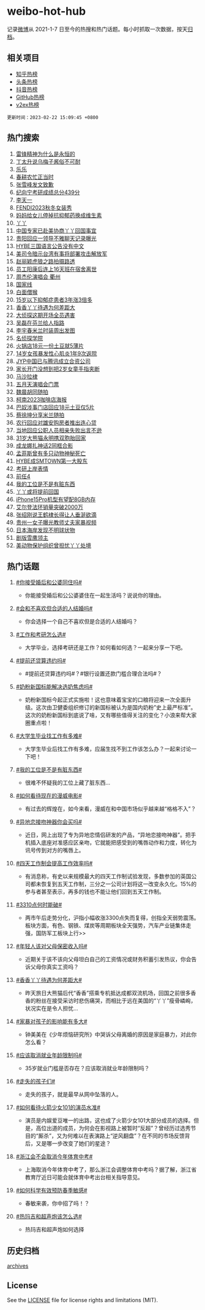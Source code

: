 # weibo-hot-hub

记录[微博](https://www.weibo.com)从 2021-1-7 日至今的热搜和热门话题。每小时抓取一次数据，按天[归档](archives)。

## 相关项目

- [知乎热榜](https://github.com/lonnyzhang423/zhihu-hot-hub)
- [头条热榜](https://github.com/lonnyzhang423/toutiao-hot-hub)
- [抖音热榜](https://github.com/lonnyzhang423/douyin-hot-hub)
- [GitHub热榜](https://github.com/lonnyzhang423/github-hot-hub)
- [v2ex热榜](https://github.com/lonnyzhang423/v2ex-hot-hub)


`更新时间：2023-02-22 15:09:45 +0800`

## 热门搜索

1. [雷锋精神为什么是永恒的](https://m.weibo.cn/search?containerid=100103type%3D1%26t%3D10%26q%3D%23%E9%9B%B7%E9%94%8B%E7%B2%BE%E7%A5%9E%E4%B8%BA%E4%BB%80%E4%B9%88%E6%98%AF%E6%B0%B8%E6%81%92%E7%9A%84%23&stream_entry_id=51&isnewpage=1&extparam=seat%3D1%26stream_entry_id%3D51%26c_type%3D51%26cate%3D10103%26pos%3D0%26filter_type%3Drealtimehot%26dgr%3D0%26display_time%3D1677049783%26pre_seqid%3D1677048720187018900117&luicode=10000011&lfid=106003type%253D25%2526t%253D3%2526disable_hot%253D1%2526filter_type%253Drealtimehot)
1. [丁太升说乌梅子酱俗不可耐](https://m.weibo.cn/search?containerid=100103type%3D1%26t%3D10%26q%3D%23%E4%B8%81%E5%A4%AA%E5%8D%87%E8%AF%B4%E4%B9%8C%E6%A2%85%E5%AD%90%E9%85%B1%E4%BF%97%E4%B8%8D%E5%8F%AF%E8%80%90%23&stream_entry_id=31&isnewpage=1&extparam=seat%3D1%26c_type%3D31%26band_rank%3D1%26filter_type%3Drealtimehot%26cate%3D5001%26q%3D%2523%25E4%25B8%2581%25E5%25A4%25AA%25E5%258D%2587%25E8%25AF%25B4%25E4%25B9%258C%25E6%25A2%2585%25E5%25AD%2590%25E9%2585%25B1%25E4%25BF%2597%25E4%25B8%258D%25E5%258F%25AF%25E8%2580%2590%2523%26dgr%3D0%26stream_entry_id%3D31%26realpos%3D1%26pos%3D0%26lcate%3D5001%26flag%3D2%26display_time%3D1677049783%26pre_seqid%3D1677048720187018900117&luicode=10000011&lfid=106003type%253D25%2526t%253D3%2526disable_hot%253D1%2526filter_type%253Drealtimehot)
1. [乐乐](https://m.weibo.cn/search?containerid=100103type%3D1%26t%3D10%26q%3D%23%E4%B9%90%E4%B9%90%23&stream_entry_id=31&isnewpage=1&extparam=seat%3D1%26c_type%3D31%26band_rank%3D2%26filter_type%3Drealtimehot%26cate%3D5001%26q%3D%2523%25E4%25B9%2590%25E4%25B9%2590%2523%26dgr%3D0%26stream_entry_id%3D31%26realpos%3D2%26pos%3D1%26lcate%3D5001%26flag%3D16%26display_time%3D1677049783%26pre_seqid%3D1677048720187018900117&luicode=10000011&lfid=106003type%253D25%2526t%253D3%2526disable_hot%253D1%2526filter_type%253Drealtimehot)
1. [春耕农忙正当时](https://m.weibo.cn/search?containerid=100103type%3D1%26t%3D10%26q%3D%23%E6%98%A5%E8%80%95%E5%86%9C%E5%BF%99%E6%AD%A3%E5%BD%93%E6%97%B6%23&stream_entry_id=31&isnewpage=1&extparam=seat%3D1%26c_type%3D31%26band_rank%3D3%26filter_type%3Drealtimehot%26cate%3D5001%26q%3D%2523%25E6%2598%25A5%25E8%2580%2595%25E5%2586%259C%25E5%25BF%2599%25E6%25AD%25A3%25E5%25BD%2593%25E6%2597%25B6%2523%26dgr%3D0%26stream_entry_id%3D31%26realpos%3D3%26pos%3D2%26lcate%3D5001%26flag%3D0%26display_time%3D1677049783%26pre_seqid%3D1677048720187018900117&luicode=10000011&lfid=106003type%253D25%2526t%253D3%2526disable_hot%253D1%2526filter_type%253Drealtimehot)
1. [张雪峰发文致歉](https://m.weibo.cn/search?containerid=100103type%3D1%26t%3D10%26q%3D%23%E5%BC%A0%E9%9B%AA%E5%B3%B0%E5%8F%91%E6%96%87%E8%87%B4%E6%AD%89%23&stream_entry_id=31&isnewpage=1&extparam=seat%3D1%26c_type%3D31%26band_rank%3D4%26filter_type%3Drealtimehot%26cate%3D5001%26q%3D%2523%25E5%25BC%25A0%25E9%259B%25AA%25E5%25B3%25B0%25E5%258F%2591%25E6%2596%2587%25E8%2587%25B4%25E6%25AD%2589%2523%26dgr%3D0%26stream_entry_id%3D31%26realpos%3D4%26pos%3D3%26lcate%3D5001%26flag%3D2%26display_time%3D1677049783%26pre_seqid%3D1677048720187018900117&luicode=10000011&lfid=106003type%253D25%2526t%253D3%2526disable_hot%253D1%2526filter_type%253Drealtimehot)
1. [纪向宁考研成绩总分439分](https://m.weibo.cn/search?containerid=100103type%3D1%26t%3D10%26q%3D%23%E7%BA%AA%E5%90%91%E5%AE%81%E8%80%83%E7%A0%94%E6%88%90%E7%BB%A9%E6%80%BB%E5%88%86439%E5%88%86%23&stream_entry_id=31&isnewpage=1&extparam=seat%3D1%26c_type%3D31%26band_rank%3D5%26filter_type%3Drealtimehot%26cate%3D5001%26q%3D%2523%25E7%25BA%25AA%25E5%2590%2591%25E5%25AE%2581%25E8%2580%2583%25E7%25A0%2594%25E6%2588%2590%25E7%25BB%25A9%25E6%2580%25BB%25E5%2588%2586439%25E5%2588%2586%2523%26dgr%3D0%26stream_entry_id%3D31%26realpos%3D5%26pos%3D4%26lcate%3D5001%26flag%3D0%26display_time%3D1677049783%26pre_seqid%3D1677048720187018900117&luicode=10000011&lfid=106003type%253D25%2526t%253D3%2526disable_hot%253D1%2526filter_type%253Drealtimehot)
1. [李天一](https://m.weibo.cn/search?containerid=100103type%3D1%26t%3D10%26q%3D%E6%9D%8E%E5%A4%A9%E4%B8%80&stream_entry_id=31&isnewpage=1&extparam=seat%3D1%26c_type%3D31%26band_rank%3D6%26filter_type%3Drealtimehot%26cate%3D5001%26q%3D%25E6%259D%258E%25E5%25A4%25A9%25E4%25B8%2580%26dgr%3D0%26stream_entry_id%3D31%26realpos%3D6%26pos%3D5%26lcate%3D5001%26flag%3D1%26display_time%3D1677049783%26pre_seqid%3D1677048720187018900117&luicode=10000011&lfid=106003type%253D25%2526t%253D3%2526disable_hot%253D1%2526filter_type%253Drealtimehot)
1. [FENDI2023秋冬女装秀](https://m.weibo.cn/search?containerid=100103type%3D1%26t%3D10%26q%3D%23FENDI2023%E7%A7%8B%E5%86%AC%E5%A5%B3%E8%A3%85%E7%A7%80%23&stream_entry_id=31&isnewpage=1&extparam=seat%3D1%26c_type%3D31%26band_rank%3D7%26filter_type%3Drealtimehot%26cate%3D5001%26adid%3D180600%26q%3D%2523FENDI2023%25E7%25A7%258B%25E5%2586%25AC%25E5%25A5%25B3%25E8%25A3%2585%25E7%25A7%2580%2523%26dgr%3D0%26stream_entry_id%3D31%26topic_ad%3D1%26pos%3D6%26lcate%3D5001%26display_time%3D1677049783%26pre_seqid%3D1677048720187018900117&luicode=10000011&lfid=106003type%253D25%2526t%253D3%2526disable_hot%253D1%2526filter_type%253Drealtimehot)
1. [妈妈给女儿停掉抗抑郁药换成维生素](https://m.weibo.cn/search?containerid=100103type%3D1%26t%3D10%26q%3D%23%E5%A6%88%E5%A6%88%E7%BB%99%E5%A5%B3%E5%84%BF%E5%81%9C%E6%8E%89%E6%8A%97%E6%8A%91%E9%83%81%E8%8D%AF%E6%8D%A2%E6%88%90%E7%BB%B4%E7%94%9F%E7%B4%A0%23&stream_entry_id=31&isnewpage=1&extparam=seat%3D1%26c_type%3D31%26band_rank%3D7%26filter_type%3Drealtimehot%26cate%3D5001%26q%3D%2523%25E5%25A6%2588%25E5%25A6%2588%25E7%25BB%2599%25E5%25A5%25B3%25E5%2584%25BF%25E5%2581%259C%25E6%258E%2589%25E6%258A%2597%25E6%258A%2591%25E9%2583%2581%25E8%258D%25AF%25E6%258D%25A2%25E6%2588%2590%25E7%25BB%25B4%25E7%2594%259F%25E7%25B4%25A0%2523%26dgr%3D0%26stream_entry_id%3D31%26realpos%3D7%26pos%3D7%26lcate%3D5001%26flag%3D2%26display_time%3D1677049783%26pre_seqid%3D1677048720187018900117&luicode=10000011&lfid=106003type%253D25%2526t%253D3%2526disable_hot%253D1%2526filter_type%253Drealtimehot)
1. [丫丫](https://m.weibo.cn/search?containerid=100103type%3D1%26t%3D10%26q%3D%E4%B8%AB%E4%B8%AB&stream_entry_id=31&isnewpage=1&extparam=seat%3D1%26c_type%3D31%26band_rank%3D8%26filter_type%3Drealtimehot%26cate%3D5001%26q%3D%25E4%25B8%25AB%25E4%25B8%25AB%26dgr%3D0%26stream_entry_id%3D31%26realpos%3D8%26pos%3D8%26lcate%3D5001%26flag%3D16%26display_time%3D1677049783%26pre_seqid%3D1677048720187018900117&luicode=10000011&lfid=106003type%253D25%2526t%253D3%2526disable_hot%253D1%2526filter_type%253Drealtimehot)
1. [中国专家已赴美协商丫丫回国事宜](https://m.weibo.cn/search?containerid=100103type%3D1%26t%3D10%26q%3D%23%E4%B8%AD%E5%9B%BD%E4%B8%93%E5%AE%B6%E5%B7%B2%E8%B5%B4%E7%BE%8E%E5%8D%8F%E5%95%86%E4%B8%AB%E4%B8%AB%E5%9B%9E%E5%9B%BD%E4%BA%8B%E5%AE%9C%23&stream_entry_id=31&isnewpage=1&extparam=seat%3D1%26c_type%3D31%26band_rank%3D9%26filter_type%3Drealtimehot%26cate%3D5001%26q%3D%2523%25E4%25B8%25AD%25E5%259B%25BD%25E4%25B8%2593%25E5%25AE%25B6%25E5%25B7%25B2%25E8%25B5%25B4%25E7%25BE%258E%25E5%258D%258F%25E5%2595%2586%25E4%25B8%25AB%25E4%25B8%25AB%25E5%259B%259E%25E5%259B%25BD%25E4%25BA%258B%25E5%25AE%259C%2523%26dgr%3D0%26stream_entry_id%3D31%26realpos%3D9%26pos%3D9%26lcate%3D5001%26flag%3D1%26display_time%3D1677049783%26pre_seqid%3D1677048720187018900117&luicode=10000011&lfid=106003type%253D25%2526t%253D3%2526disable_hot%253D1%2526filter_type%253Drealtimehot)
1. [贵阳回应一领导不雅聊天记录曝光](https://m.weibo.cn/search?containerid=100103type%3D1%26t%3D10%26q%3D%23%E8%B4%B5%E9%98%B3%E5%9B%9E%E5%BA%94%E4%B8%80%E9%A2%86%E5%AF%BC%E4%B8%8D%E9%9B%85%E8%81%8A%E5%A4%A9%E8%AE%B0%E5%BD%95%E6%9B%9D%E5%85%89%23&stream_entry_id=31&isnewpage=1&extparam=seat%3D1%26c_type%3D31%26band_rank%3D10%26filter_type%3Drealtimehot%26cate%3D5001%26q%3D%2523%25E8%25B4%25B5%25E9%2598%25B3%25E5%259B%259E%25E5%25BA%2594%25E4%25B8%2580%25E9%25A2%2586%25E5%25AF%25BC%25E4%25B8%258D%25E9%259B%2585%25E8%2581%258A%25E5%25A4%25A9%25E8%25AE%25B0%25E5%25BD%2595%25E6%259B%259D%25E5%2585%2589%2523%26dgr%3D0%26stream_entry_id%3D31%26realpos%3D10%26pos%3D10%26lcate%3D5001%26flag%3D0%26display_time%3D1677049783%26pre_seqid%3D1677048720187018900117&luicode=10000011&lfid=106003type%253D25%2526t%253D3%2526disable_hot%253D1%2526filter_type%253Drealtimehot)
1. [HYBE三国语言公告没有中文](https://m.weibo.cn/search?containerid=100103type%3D1%26t%3D10%26q%3D%23HYBE%E4%B8%89%E5%9B%BD%E8%AF%AD%E8%A8%80%E5%85%AC%E5%91%8A%E6%B2%A1%E6%9C%89%E4%B8%AD%E6%96%87%23&stream_entry_id=31&isnewpage=1&extparam=seat%3D1%26c_type%3D31%26band_rank%3D11%26filter_type%3Drealtimehot%26cate%3D5001%26q%3D%2523HYBE%25E4%25B8%2589%25E5%259B%25BD%25E8%25AF%25AD%25E8%25A8%2580%25E5%2585%25AC%25E5%2591%258A%25E6%25B2%25A1%25E6%259C%2589%25E4%25B8%25AD%25E6%2596%2587%2523%26dgr%3D0%26stream_entry_id%3D31%26realpos%3D11%26pos%3D11%26lcate%3D5001%26flag%3D0%26display_time%3D1677049783%26pre_seqid%3D1677048720187018900117&luicode=10000011&lfid=106003type%253D25%2526t%253D3%2526disable_hot%253D1%2526filter_type%253Drealtimehot)
1. [美司令暗示台湾有事将部署攻击解放军](https://m.weibo.cn/search?containerid=100103type%3D1%26t%3D10%26q%3D%23%E7%BE%8E%E5%8F%B8%E4%BB%A4%E6%9A%97%E7%A4%BA%E5%8F%B0%E6%B9%BE%E6%9C%89%E4%BA%8B%E5%B0%86%E9%83%A8%E7%BD%B2%E6%94%BB%E5%87%BB%E8%A7%A3%E6%94%BE%E5%86%9B%23&stream_entry_id=31&isnewpage=1&extparam=seat%3D1%26c_type%3D31%26band_rank%3D12%26filter_type%3Drealtimehot%26cate%3D5001%26q%3D%2523%25E7%25BE%258E%25E5%258F%25B8%25E4%25BB%25A4%25E6%259A%2597%25E7%25A4%25BA%25E5%258F%25B0%25E6%25B9%25BE%25E6%259C%2589%25E4%25BA%258B%25E5%25B0%2586%25E9%2583%25A8%25E7%25BD%25B2%25E6%2594%25BB%25E5%2587%25BB%25E8%25A7%25A3%25E6%2594%25BE%25E5%2586%259B%2523%26dgr%3D0%26stream_entry_id%3D31%26realpos%3D12%26pos%3D12%26lcate%3D5001%26flag%3D0%26display_time%3D1677049783%26pre_seqid%3D1677048720187018900117&luicode=10000011&lfid=106003type%253D25%2526t%253D3%2526disable_hot%253D1%2526filter_type%253Drealtimehot)
1. [赵丽颖虎狼之路拍摄路透](https://m.weibo.cn/search?containerid=100103type%3D1%26t%3D10%26q%3D%23%E8%B5%B5%E4%B8%BD%E9%A2%96%E8%99%8E%E7%8B%BC%E4%B9%8B%E8%B7%AF%E6%8B%8D%E6%91%84%E8%B7%AF%E9%80%8F%23&stream_entry_id=31&isnewpage=1&extparam=seat%3D1%26c_type%3D31%26band_rank%3D13%26filter_type%3Drealtimehot%26cate%3D5001%26q%3D%2523%25E8%25B5%25B5%25E4%25B8%25BD%25E9%25A2%2596%25E8%2599%258E%25E7%258B%25BC%25E4%25B9%258B%25E8%25B7%25AF%25E6%258B%258D%25E6%2591%2584%25E8%25B7%25AF%25E9%2580%258F%2523%26dgr%3D0%26stream_entry_id%3D31%26realpos%3D13%26pos%3D13%26lcate%3D5001%26flag%3D1%26display_time%3D1677049783%26pre_seqid%3D1677048720187018900117&luicode=10000011&lfid=106003type%253D25%2526t%253D3%2526disable_hot%253D1%2526filter_type%253Drealtimehot)
1. [员工阳康后连上16天班在宿舍离世](https://m.weibo.cn/search?containerid=100103type%3D1%26t%3D10%26q%3D%23%E5%91%98%E5%B7%A5%E9%98%B3%E5%BA%B7%E5%90%8E%E8%BF%9E%E4%B8%8A16%E5%A4%A9%E7%8F%AD%E5%9C%A8%E5%AE%BF%E8%88%8D%E7%A6%BB%E4%B8%96%23&stream_entry_id=31&isnewpage=1&extparam=seat%3D1%26c_type%3D31%26band_rank%3D14%26filter_type%3Drealtimehot%26cate%3D5001%26q%3D%2523%25E5%2591%2598%25E5%25B7%25A5%25E9%2598%25B3%25E5%25BA%25B7%25E5%2590%258E%25E8%25BF%259E%25E4%25B8%258A16%25E5%25A4%25A9%25E7%258F%25AD%25E5%259C%25A8%25E5%25AE%25BF%25E8%2588%258D%25E7%25A6%25BB%25E4%25B8%2596%2523%26dgr%3D0%26stream_entry_id%3D31%26realpos%3D14%26pos%3D14%26lcate%3D5001%26flag%3D1%26display_time%3D1677049783%26pre_seqid%3D1677048720187018900117&luicode=10000011&lfid=106003type%253D25%2526t%253D3%2526disable_hot%253D1%2526filter_type%253Drealtimehot)
1. [周杰伦演唱会 衢州](https://m.weibo.cn/search?containerid=100103type%3D1%26t%3D10%26q%3D%E5%91%A8%E6%9D%B0%E4%BC%A6%E6%BC%94%E5%94%B1%E4%BC%9A+%E8%A1%A2%E5%B7%9E&stream_entry_id=31&isnewpage=1&extparam=seat%3D1%26c_type%3D31%26band_rank%3D15%26filter_type%3Drealtimehot%26cate%3D5001%26q%3D%25E5%2591%25A8%25E6%259D%25B0%25E4%25BC%25A6%25E6%25BC%2594%25E5%2594%25B1%25E4%25BC%259A%2520%25E8%25A1%25A2%25E5%25B7%259E%26dgr%3D0%26stream_entry_id%3D31%26realpos%3D15%26pos%3D15%26lcate%3D5001%26flag%3D0%26display_time%3D1677049783%26pre_seqid%3D1677048720187018900117&luicode=10000011&lfid=106003type%253D25%2526t%253D3%2526disable_hot%253D1%2526filter_type%253Drealtimehot)
1. [国家线](https://m.weibo.cn/search?containerid=100103type%3D1%26t%3D10%26q%3D%23%E5%9B%BD%E5%AE%B6%E7%BA%BF%23&stream_entry_id=31&isnewpage=1&extparam=seat%3D1%26c_type%3D31%26band_rank%3D16%26filter_type%3Drealtimehot%26cate%3D5001%26q%3D%2523%25E5%259B%25BD%25E5%25AE%25B6%25E7%25BA%25BF%2523%26dgr%3D0%26stream_entry_id%3D31%26realpos%3D16%26pos%3D16%26lcate%3D5001%26flag%3D2%26display_time%3D1677049783%26pre_seqid%3D1677048720187018900117&luicode=10000011&lfid=106003type%253D25%2526t%253D3%2526disable_hot%253D1%2526filter_type%253Drealtimehot)
1. [白面僧猴](https://m.weibo.cn/search?containerid=100103type%3D1%26t%3D10%26q%3D%E7%99%BD%E9%9D%A2%E5%83%A7%E7%8C%B4&stream_entry_id=31&isnewpage=1&extparam=seat%3D1%26c_type%3D31%26band_rank%3D17%26filter_type%3Drealtimehot%26cate%3D5001%26q%3D%25E7%2599%25BD%25E9%259D%25A2%25E5%2583%25A7%25E7%258C%25B4%26dgr%3D0%26stream_entry_id%3D31%26realpos%3D17%26pos%3D17%26lcate%3D5001%26flag%3D1%26display_time%3D1677049783%26pre_seqid%3D1677048720187018900117&luicode=10000011&lfid=106003type%253D25%2526t%253D3%2526disable_hot%253D1%2526filter_type%253Drealtimehot)
1. [15岁以下抑郁症患者3年涨3倍多](https://m.weibo.cn/search?containerid=100103type%3D1%26t%3D10%26q%3D%2315%E5%B2%81%E4%BB%A5%E4%B8%8B%E6%8A%91%E9%83%81%E7%97%87%E6%82%A3%E8%80%853%E5%B9%B4%E6%B6%A83%E5%80%8D%E5%A4%9A%23&stream_entry_id=31&isnewpage=1&extparam=seat%3D1%26c_type%3D31%26band_rank%3D18%26filter_type%3Drealtimehot%26cate%3D5001%26q%3D%252315%25E5%25B2%2581%25E4%25BB%25A5%25E4%25B8%258B%25E6%258A%2591%25E9%2583%2581%25E7%2597%2587%25E6%2582%25A3%25E8%2580%25853%25E5%25B9%25B4%25E6%25B6%25A83%25E5%2580%258D%25E5%25A4%259A%2523%26dgr%3D0%26stream_entry_id%3D31%26realpos%3D18%26pos%3D18%26lcate%3D5001%26flag%3D1%26display_time%3D1677049783%26pre_seqid%3D1677048720187018900117&luicode=10000011&lfid=106003type%253D25%2526t%253D3%2526disable_hot%253D1%2526filter_type%253Drealtimehot)
1. [香香丫丫待遇为何差距大](https://m.weibo.cn/search?containerid=100103type%3D1%26t%3D10%26q%3D%23%E9%A6%99%E9%A6%99%E4%B8%AB%E4%B8%AB%E5%BE%85%E9%81%87%E4%B8%BA%E4%BD%95%E5%B7%AE%E8%B7%9D%E5%A4%A7%23&stream_entry_id=31&isnewpage=1&extparam=seat%3D1%26c_type%3D31%26band_rank%3D19%26filter_type%3Drealtimehot%26cate%3D5001%26q%3D%2523%25E9%25A6%2599%25E9%25A6%2599%25E4%25B8%25AB%25E4%25B8%25AB%25E5%25BE%2585%25E9%2581%2587%25E4%25B8%25BA%25E4%25BD%2595%25E5%25B7%25AE%25E8%25B7%259D%25E5%25A4%25A7%2523%26dgr%3D0%26stream_entry_id%3D31%26realpos%3D19%26pos%3D19%26lcate%3D5001%26flag%3D0%26display_time%3D1677049783%26pre_seqid%3D1677048720187018900117&luicode=10000011&lfid=106003type%253D25%2526t%253D3%2526disable_hot%253D1%2526filter_type%253Drealtimehot)
1. [大侦探这期开场全员遇害](https://m.weibo.cn/search?containerid=100103type%3D1%26t%3D10%26q%3D%23%E5%A4%A7%E4%BE%A6%E6%8E%A2%E8%BF%99%E6%9C%9F%E5%BC%80%E5%9C%BA%E5%85%A8%E5%91%98%E9%81%87%E5%AE%B3%23&stream_entry_id=31&isnewpage=1&extparam=seat%3D1%26c_type%3D31%26band_rank%3D20%26filter_type%3Drealtimehot%26cate%3D5001%26q%3D%2523%25E5%25A4%25A7%25E4%25BE%25A6%25E6%258E%25A2%25E8%25BF%2599%25E6%259C%259F%25E5%25BC%2580%25E5%259C%25BA%25E5%2585%25A8%25E5%2591%2598%25E9%2581%2587%25E5%25AE%25B3%2523%26dgr%3D0%26stream_entry_id%3D31%26realpos%3D20%26pos%3D20%26lcate%3D5001%26flag%3D1%26display_time%3D1677049783%26pre_seqid%3D1677048720187018900117&luicode=10000011&lfid=106003type%253D25%2526t%253D3%2526disable_hot%253D1%2526filter_type%253Drealtimehot)
1. [吴磊在芬兰给人指路](https://m.weibo.cn/search?containerid=100103type%3D1%26t%3D10%26q%3D%23%E5%90%B4%E7%A3%8A%E5%9C%A8%E8%8A%AC%E5%85%B0%E7%BB%99%E4%BA%BA%E6%8C%87%E8%B7%AF%23&stream_entry_id=31&isnewpage=1&extparam=seat%3D1%26c_type%3D31%26band_rank%3D21%26filter_type%3Drealtimehot%26cate%3D5001%26q%3D%2523%25E5%2590%25B4%25E7%25A3%258A%25E5%259C%25A8%25E8%258A%25AC%25E5%2585%25B0%25E7%25BB%2599%25E4%25BA%25BA%25E6%258C%2587%25E8%25B7%25AF%2523%26dgr%3D0%26stream_entry_id%3D31%26realpos%3D21%26pos%3D21%26lcate%3D5001%26flag%3D1%26display_time%3D1677049783%26pre_seqid%3D1677048720187018900117&luicode=10000011&lfid=106003type%253D25%2526t%253D3%2526disable_hot%253D1%2526filter_type%253Drealtimehot)
1. [李宇春米兰时装周出发图](https://m.weibo.cn/search?containerid=100103type%3D1%26t%3D10%26q%3D%23%E6%9D%8E%E5%AE%87%E6%98%A5%E7%B1%B3%E5%85%B0%E6%97%B6%E8%A3%85%E5%91%A8%E5%87%BA%E5%8F%91%E5%9B%BE%23&stream_entry_id=31&isnewpage=1&extparam=seat%3D1%26c_type%3D31%26band_rank%3D22%26filter_type%3Drealtimehot%26cate%3D5001%26q%3D%2523%25E6%259D%258E%25E5%25AE%2587%25E6%2598%25A5%25E7%25B1%25B3%25E5%2585%25B0%25E6%2597%25B6%25E8%25A3%2585%25E5%2591%25A8%25E5%2587%25BA%25E5%258F%2591%25E5%259B%25BE%2523%26dgr%3D0%26stream_entry_id%3D31%26realpos%3D22%26pos%3D22%26lcate%3D5001%26flag%3D1%26display_time%3D1677049783%26pre_seqid%3D1677048720187018900117&luicode=10000011&lfid=106003type%253D25%2526t%253D3%2526disable_hot%253D1%2526filter_type%253Drealtimehot)
1. [名侦探学院](https://m.weibo.cn/search?containerid=100103type%3D1%26t%3D10%26q%3D%E5%90%8D%E4%BE%A6%E6%8E%A2%E5%AD%A6%E9%99%A2&stream_entry_id=31&isnewpage=1&extparam=seat%3D1%26c_type%3D31%26band_rank%3D23%26filter_type%3Drealtimehot%26cate%3D5001%26q%3D%25E5%2590%258D%25E4%25BE%25A6%25E6%258E%25A2%25E5%25AD%25A6%25E9%2599%25A2%26dgr%3D0%26stream_entry_id%3D31%26realpos%3D23%26pos%3D23%26lcate%3D5001%26flag%3D1%26display_time%3D1677049783%26pre_seqid%3D1677048720187018900117&luicode=10000011&lfid=106003type%253D25%2526t%253D3%2526disable_hot%253D1%2526filter_type%253Drealtimehot)
1. [火锅店18元一份土豆就5薄片](https://m.weibo.cn/search?containerid=100103type%3D1%26t%3D10%26q%3D%23%E7%81%AB%E9%94%85%E5%BA%9718%E5%85%83%E4%B8%80%E4%BB%BD%E5%9C%9F%E8%B1%86%E5%B0%B15%E8%96%84%E7%89%87%23&stream_entry_id=31&isnewpage=1&extparam=seat%3D1%26c_type%3D31%26band_rank%3D24%26filter_type%3Drealtimehot%26cate%3D5001%26q%3D%2523%25E7%2581%25AB%25E9%2594%2585%25E5%25BA%259718%25E5%2585%2583%25E4%25B8%2580%25E4%25BB%25BD%25E5%259C%259F%25E8%25B1%2586%25E5%25B0%25B15%25E8%2596%2584%25E7%2589%2587%2523%26dgr%3D0%26stream_entry_id%3D31%26realpos%3D24%26pos%3D24%26lcate%3D5001%26flag%3D0%26display_time%3D1677049783%26pre_seqid%3D1677048720187018900117&luicode=10000011&lfid=106003type%253D25%2526t%253D3%2526disable_hot%253D1%2526filter_type%253Drealtimehot)
1. [14岁女孩暴发性心肌炎1年9次返院](https://m.weibo.cn/search?containerid=100103type%3D1%26t%3D10%26q%3D%2314%E5%B2%81%E5%A5%B3%E5%AD%A9%E6%9A%B4%E5%8F%91%E6%80%A7%E5%BF%83%E8%82%8C%E7%82%8E1%E5%B9%B49%E6%AC%A1%E8%BF%94%E9%99%A2%23&stream_entry_id=31&isnewpage=1&extparam=seat%3D1%26c_type%3D31%26band_rank%3D25%26filter_type%3Drealtimehot%26cate%3D5001%26q%3D%252314%25E5%25B2%2581%25E5%25A5%25B3%25E5%25AD%25A9%25E6%259A%25B4%25E5%258F%2591%25E6%2580%25A7%25E5%25BF%2583%25E8%2582%258C%25E7%2582%258E1%25E5%25B9%25B49%25E6%25AC%25A1%25E8%25BF%2594%25E9%2599%25A2%2523%26dgr%3D0%26stream_entry_id%3D31%26realpos%3D25%26pos%3D25%26lcate%3D5001%26flag%3D0%26display_time%3D1677049783%26pre_seqid%3D1677048720187018900117&luicode=10000011&lfid=106003type%253D25%2526t%253D3%2526disable_hot%253D1%2526filter_type%253Drealtimehot)
1. [JYP中国已与腾讯成立合资公司](https://m.weibo.cn/search?containerid=100103type%3D1%26t%3D10%26q%3D%23JYP%E4%B8%AD%E5%9B%BD%E5%B7%B2%E4%B8%8E%E8%85%BE%E8%AE%AF%E6%88%90%E7%AB%8B%E5%90%88%E8%B5%84%E5%85%AC%E5%8F%B8%23&stream_entry_id=31&isnewpage=1&extparam=seat%3D1%26c_type%3D31%26band_rank%3D26%26filter_type%3Drealtimehot%26cate%3D5001%26q%3D%2523JYP%25E4%25B8%25AD%25E5%259B%25BD%25E5%25B7%25B2%25E4%25B8%258E%25E8%2585%25BE%25E8%25AE%25AF%25E6%2588%2590%25E7%25AB%258B%25E5%2590%2588%25E8%25B5%2584%25E5%2585%25AC%25E5%258F%25B8%2523%26dgr%3D0%26stream_entry_id%3D31%26realpos%3D26%26pos%3D26%26lcate%3D5001%26flag%3D0%26display_time%3D1677049783%26pre_seqid%3D1677048720187018900117&luicode=10000011&lfid=106003type%253D25%2526t%253D3%2526disable_hot%253D1%2526filter_type%253Drealtimehot)
1. [家长开门没想到把2岁女童手指夹断](https://m.weibo.cn/search?containerid=100103type%3D1%26t%3D10%26q%3D%23%E5%AE%B6%E9%95%BF%E5%BC%80%E9%97%A8%E6%B2%A1%E6%83%B3%E5%88%B0%E6%8A%8A2%E5%B2%81%E5%A5%B3%E7%AB%A5%E6%89%8B%E6%8C%87%E5%A4%B9%E6%96%AD%23&stream_entry_id=31&isnewpage=1&extparam=seat%3D1%26c_type%3D31%26band_rank%3D27%26filter_type%3Drealtimehot%26cate%3D5001%26q%3D%2523%25E5%25AE%25B6%25E9%2595%25BF%25E5%25BC%2580%25E9%2597%25A8%25E6%25B2%25A1%25E6%2583%25B3%25E5%2588%25B0%25E6%258A%258A2%25E5%25B2%2581%25E5%25A5%25B3%25E7%25AB%25A5%25E6%2589%258B%25E6%258C%2587%25E5%25A4%25B9%25E6%2596%25AD%2523%26dgr%3D0%26stream_entry_id%3D31%26realpos%3D27%26pos%3D27%26lcate%3D5001%26flag%3D0%26display_time%3D1677049783%26pre_seqid%3D1677048720187018900117&luicode=10000011&lfid=106003type%253D25%2526t%253D3%2526disable_hot%253D1%2526filter_type%253Drealtimehot)
1. [马沙拉棣](https://m.weibo.cn/search?containerid=100103type%3D1%26t%3D10%26q%3D%23%E9%A9%AC%E6%B2%99%E6%8B%89%E6%A3%A3%23&stream_entry_id=31&isnewpage=1&extparam=seat%3D1%26c_type%3D31%26band_rank%3D28%26filter_type%3Drealtimehot%26cate%3D5001%26q%3D%2523%25E9%25A9%25AC%25E6%25B2%2599%25E6%258B%2589%25E6%25A3%25A3%2523%26dgr%3D0%26stream_entry_id%3D31%26realpos%3D28%26pos%3D28%26lcate%3D5001%26flag%3D0%26display_time%3D1677049783%26pre_seqid%3D1677048720187018900117&luicode=10000011&lfid=106003type%253D25%2526t%253D3%2526disable_hot%253D1%2526filter_type%253Drealtimehot)
1. [五月天演唱会门票](https://m.weibo.cn/search?containerid=100103type%3D1%26t%3D10%26q%3D%E4%BA%94%E6%9C%88%E5%A4%A9%E6%BC%94%E5%94%B1%E4%BC%9A%E9%97%A8%E7%A5%A8&stream_entry_id=31&isnewpage=1&extparam=seat%3D1%26c_type%3D31%26band_rank%3D29%26filter_type%3Drealtimehot%26cate%3D5001%26q%3D%25E4%25BA%2594%25E6%259C%2588%25E5%25A4%25A9%25E6%25BC%2594%25E5%2594%25B1%25E4%25BC%259A%25E9%2597%25A8%25E7%25A5%25A8%26dgr%3D0%26stream_entry_id%3D31%26realpos%3D29%26pos%3D29%26lcate%3D5001%26flag%3D0%26display_time%3D1677049783%26pre_seqid%3D1677048720187018900117&luicode=10000011&lfid=106003type%253D25%2526t%253D3%2526disable_hot%253D1%2526filter_type%253Drealtimehot)
1. [魏晨胡同随拍](https://m.weibo.cn/search?containerid=100103type%3D1%26t%3D10%26q%3D%23%E9%AD%8F%E6%99%A8%E8%83%A1%E5%90%8C%E9%9A%8F%E6%8B%8D%23&stream_entry_id=31&isnewpage=1&extparam=seat%3D1%26c_type%3D31%26band_rank%3D30%26filter_type%3Drealtimehot%26cate%3D5001%26q%3D%2523%25E9%25AD%258F%25E6%2599%25A8%25E8%2583%25A1%25E5%2590%258C%25E9%259A%258F%25E6%258B%258D%2523%26dgr%3D0%26stream_entry_id%3D31%26realpos%3D30%26pos%3D30%26lcate%3D5001%26flag%3D1%26display_time%3D1677049783%26pre_seqid%3D1677048720187018900117&luicode=10000011&lfid=106003type%253D25%2526t%253D3%2526disable_hot%253D1%2526filter_type%253Drealtimehot)
1. [柯南2023咖啡店海报](https://m.weibo.cn/search?containerid=100103type%3D1%26t%3D10%26q%3D%23%E6%9F%AF%E5%8D%972023%E5%92%96%E5%95%A1%E5%BA%97%E6%B5%B7%E6%8A%A5%23&stream_entry_id=31&isnewpage=1&extparam=seat%3D1%26c_type%3D31%26band_rank%3D31%26filter_type%3Drealtimehot%26cate%3D5001%26q%3D%2523%25E6%259F%25AF%25E5%258D%25972023%25E5%2592%2596%25E5%2595%25A1%25E5%25BA%2597%25E6%25B5%25B7%25E6%258A%25A5%2523%26dgr%3D0%26stream_entry_id%3D31%26realpos%3D31%26pos%3D31%26lcate%3D5001%26flag%3D1%26display_time%3D1677049783%26pre_seqid%3D1677048720187018900117&luicode=10000011&lfid=106003type%253D25%2526t%253D3%2526disable_hot%253D1%2526filter_type%253Drealtimehot)
1. [巴奴涉事门店回应18元土豆仅5片](https://m.weibo.cn/search?containerid=100103type%3D1%26t%3D10%26q%3D%23%E5%B7%B4%E5%A5%B4%E6%B6%89%E4%BA%8B%E9%97%A8%E5%BA%97%E5%9B%9E%E5%BA%9418%E5%85%83%E5%9C%9F%E8%B1%86%E4%BB%855%E7%89%87%23&stream_entry_id=31&isnewpage=1&extparam=seat%3D1%26c_type%3D31%26band_rank%3D32%26filter_type%3Drealtimehot%26cate%3D5001%26q%3D%2523%25E5%25B7%25B4%25E5%25A5%25B4%25E6%25B6%2589%25E4%25BA%258B%25E9%2597%25A8%25E5%25BA%2597%25E5%259B%259E%25E5%25BA%259418%25E5%2585%2583%25E5%259C%259F%25E8%25B1%2586%25E4%25BB%25855%25E7%2589%2587%2523%26dgr%3D0%26stream_entry_id%3D31%26realpos%3D32%26pos%3D32%26lcate%3D5001%26flag%3D0%26display_time%3D1677049783%26pre_seqid%3D1677048720187018900117&luicode=10000011&lfid=106003type%253D25%2526t%253D3%2526disable_hot%253D1%2526filter_type%253Drealtimehot)
1. [蔡徐坤分享米兰随拍](https://m.weibo.cn/search?containerid=100103type%3D1%26t%3D10%26q%3D%23%E8%94%A1%E5%BE%90%E5%9D%A4%E5%88%86%E4%BA%AB%E7%B1%B3%E5%85%B0%E9%9A%8F%E6%8B%8D%23&stream_entry_id=31&isnewpage=1&extparam=seat%3D1%26c_type%3D31%26band_rank%3D33%26filter_type%3Drealtimehot%26cate%3D5001%26q%3D%2523%25E8%2594%25A1%25E5%25BE%2590%25E5%259D%25A4%25E5%2588%2586%25E4%25BA%25AB%25E7%25B1%25B3%25E5%2585%25B0%25E9%259A%258F%25E6%258B%258D%2523%26dgr%3D0%26stream_entry_id%3D31%26realpos%3D33%26pos%3D33%26lcate%3D5001%26flag%3D1%26display_time%3D1677049783%26pre_seqid%3D1677048720187018900117&luicode=10000011&lfid=106003type%253D25%2526t%253D3%2526disable_hot%253D1%2526filter_type%253Drealtimehot)
1. [农行回应对雄安购房者推出连心贷](https://m.weibo.cn/search?containerid=100103type%3D1%26t%3D10%26q%3D%23%E5%86%9C%E8%A1%8C%E5%9B%9E%E5%BA%94%E5%AF%B9%E9%9B%84%E5%AE%89%E8%B4%AD%E6%88%BF%E8%80%85%E6%8E%A8%E5%87%BA%E8%BF%9E%E5%BF%83%E8%B4%B7%23&stream_entry_id=31&isnewpage=1&extparam=seat%3D1%26c_type%3D31%26band_rank%3D34%26filter_type%3Drealtimehot%26cate%3D5001%26q%3D%2523%25E5%2586%259C%25E8%25A1%258C%25E5%259B%259E%25E5%25BA%2594%25E5%25AF%25B9%25E9%259B%2584%25E5%25AE%2589%25E8%25B4%25AD%25E6%2588%25BF%25E8%2580%2585%25E6%258E%25A8%25E5%2587%25BA%25E8%25BF%259E%25E5%25BF%2583%25E8%25B4%25B7%2523%26dgr%3D0%26stream_entry_id%3D31%26realpos%3D34%26pos%3D34%26lcate%3D5001%26flag%3D1%26display_time%3D1677049783%26pre_seqid%3D1677048720187018900117&luicode=10000011&lfid=106003type%253D25%2526t%253D3%2526disable_hot%253D1%2526filter_type%253Drealtimehot)
1. [当地回应公职人员相亲失败出言不逊](https://m.weibo.cn/search?containerid=100103type%3D1%26t%3D10%26q%3D%23%E5%BD%93%E5%9C%B0%E5%9B%9E%E5%BA%94%E5%85%AC%E8%81%8C%E4%BA%BA%E5%91%98%E7%9B%B8%E4%BA%B2%E5%A4%B1%E8%B4%A5%E5%87%BA%E8%A8%80%E4%B8%8D%E9%80%8A%23&stream_entry_id=31&isnewpage=1&extparam=seat%3D1%26c_type%3D31%26band_rank%3D35%26filter_type%3Drealtimehot%26cate%3D5001%26q%3D%2523%25E5%25BD%2593%25E5%259C%25B0%25E5%259B%259E%25E5%25BA%2594%25E5%2585%25AC%25E8%2581%258C%25E4%25BA%25BA%25E5%2591%2598%25E7%259B%25B8%25E4%25BA%25B2%25E5%25A4%25B1%25E8%25B4%25A5%25E5%2587%25BA%25E8%25A8%2580%25E4%25B8%258D%25E9%2580%258A%2523%26dgr%3D0%26stream_entry_id%3D31%26realpos%3D35%26pos%3D35%26lcate%3D5001%26flag%3D0%26display_time%3D1677049783%26pre_seqid%3D1677048720187018900117&luicode=10000011&lfid=106003type%253D25%2526t%253D3%2526disable_hot%253D1%2526filter_type%253Drealtimehot)
1. [31岁大熊猫永明携双胞胎回家](https://m.weibo.cn/search?containerid=100103type%3D1%26t%3D10%26q%3D%2331%E5%B2%81%E5%A4%A7%E7%86%8A%E7%8C%AB%E6%B0%B8%E6%98%8E%E6%90%BA%E5%8F%8C%E8%83%9E%E8%83%8E%E5%9B%9E%E5%AE%B6%23&stream_entry_id=31&isnewpage=1&extparam=seat%3D1%26c_type%3D31%26band_rank%3D36%26filter_type%3Drealtimehot%26cate%3D5001%26q%3D%252331%25E5%25B2%2581%25E5%25A4%25A7%25E7%2586%258A%25E7%258C%25AB%25E6%25B0%25B8%25E6%2598%258E%25E6%2590%25BA%25E5%258F%258C%25E8%2583%259E%25E8%2583%258E%25E5%259B%259E%25E5%25AE%25B6%2523%26dgr%3D0%26stream_entry_id%3D31%26realpos%3D36%26pos%3D36%26lcate%3D5001%26flag%3D0%26display_time%3D1677049783%26pre_seqid%3D1677048720187018900117&luicode=10000011&lfid=106003type%253D25%2526t%253D3%2526disable_hot%253D1%2526filter_type%253Drealtimehot)
1. [成龙娜扎神话2同框合影](https://m.weibo.cn/search?containerid=100103type%3D1%26t%3D10%26q%3D%23%E6%88%90%E9%BE%99%E5%A8%9C%E6%89%8E%E7%A5%9E%E8%AF%9D2%E5%90%8C%E6%A1%86%E5%90%88%E5%BD%B1%23&stream_entry_id=31&isnewpage=1&extparam=seat%3D1%26c_type%3D31%26band_rank%3D37%26filter_type%3Drealtimehot%26cate%3D5001%26q%3D%2523%25E6%2588%2590%25E9%25BE%2599%25E5%25A8%259C%25E6%2589%258E%25E7%25A5%259E%25E8%25AF%259D2%25E5%2590%258C%25E6%25A1%2586%25E5%2590%2588%25E5%25BD%25B1%2523%26dgr%3D0%26stream_entry_id%3D31%26realpos%3D37%26pos%3D37%26lcate%3D5001%26flag%3D0%26display_time%3D1677049783%26pre_seqid%3D1677048720187018900117&luicode=10000011&lfid=106003type%253D25%2526t%253D3%2526disable_hot%253D1%2526filter_type%253Drealtimehot)
1. [孟菲斯曾有多只动物神秘死亡](https://m.weibo.cn/search?containerid=100103type%3D1%26t%3D10%26q%3D%23%E5%AD%9F%E8%8F%B2%E6%96%AF%E6%9B%BE%E6%9C%89%E5%A4%9A%E5%8F%AA%E5%8A%A8%E7%89%A9%E7%A5%9E%E7%A7%98%E6%AD%BB%E4%BA%A1%23&stream_entry_id=31&isnewpage=1&extparam=seat%3D1%26c_type%3D31%26band_rank%3D38%26filter_type%3Drealtimehot%26cate%3D5001%26q%3D%2523%25E5%25AD%259F%25E8%258F%25B2%25E6%2596%25AF%25E6%259B%25BE%25E6%259C%2589%25E5%25A4%259A%25E5%258F%25AA%25E5%258A%25A8%25E7%2589%25A9%25E7%25A5%259E%25E7%25A7%2598%25E6%25AD%25BB%25E4%25BA%25A1%2523%26dgr%3D0%26stream_entry_id%3D31%26realpos%3D38%26pos%3D38%26lcate%3D5001%26flag%3D1%26display_time%3D1677049783%26pre_seqid%3D1677048720187018900117&luicode=10000011&lfid=106003type%253D25%2526t%253D3%2526disable_hot%253D1%2526filter_type%253Drealtimehot)
1. [HYBE成SMTOWN第一大股东](https://m.weibo.cn/search?containerid=100103type%3D1%26t%3D10%26q%3D%23HYBE%E6%88%90SMTOWN%E7%AC%AC%E4%B8%80%E5%A4%A7%E8%82%A1%E4%B8%9C%23&stream_entry_id=31&isnewpage=1&extparam=seat%3D1%26c_type%3D31%26band_rank%3D39%26filter_type%3Drealtimehot%26cate%3D5001%26q%3D%2523HYBE%25E6%2588%2590SMTOWN%25E7%25AC%25AC%25E4%25B8%2580%25E5%25A4%25A7%25E8%2582%25A1%25E4%25B8%259C%2523%26dgr%3D0%26stream_entry_id%3D31%26realpos%3D39%26pos%3D39%26lcate%3D5001%26flag%3D0%26display_time%3D1677049783%26pre_seqid%3D1677048720187018900117&luicode=10000011&lfid=106003type%253D25%2526t%253D3%2526disable_hot%253D1%2526filter_type%253Drealtimehot)
1. [考研上岸表情](https://m.weibo.cn/search?containerid=100103type%3D1%26t%3D10%26q%3D%23%E8%80%83%E7%A0%94%E4%B8%8A%E5%B2%B8%E8%A1%A8%E6%83%85%23&stream_entry_id=31&isnewpage=1&extparam=seat%3D1%26c_type%3D31%26band_rank%3D40%26filter_type%3Drealtimehot%26cate%3D5001%26q%3D%2523%25E8%2580%2583%25E7%25A0%2594%25E4%25B8%258A%25E5%25B2%25B8%25E8%25A1%25A8%25E6%2583%2585%2523%26dgr%3D0%26stream_entry_id%3D31%26realpos%3D40%26pos%3D40%26lcate%3D5001%26flag%3D1%26display_time%3D1677049783%26pre_seqid%3D1677048720187018900117&luicode=10000011&lfid=106003type%253D25%2526t%253D3%2526disable_hot%253D1%2526filter_type%253Drealtimehot)
1. [前任4](https://m.weibo.cn/search?containerid=100103type%3D1%26t%3D10%26q%3D%E5%89%8D%E4%BB%BB4&stream_entry_id=31&isnewpage=1&extparam=seat%3D1%26c_type%3D31%26band_rank%3D41%26filter_type%3Drealtimehot%26cate%3D5001%26q%3D%25E5%2589%258D%25E4%25BB%25BB4%26dgr%3D0%26stream_entry_id%3D31%26realpos%3D41%26pos%3D41%26lcate%3D5001%26flag%3D0%26display_time%3D1677049783%26pre_seqid%3D1677048720187018900117&luicode=10000011&lfid=106003type%253D25%2526t%253D3%2526disable_hot%253D1%2526filter_type%253Drealtimehot)
1. [我的工位是不是有脏东西](https://m.weibo.cn/search?containerid=100103type%3D1%26t%3D10%26q%3D%23%E6%88%91%E7%9A%84%E5%B7%A5%E4%BD%8D%E6%98%AF%E4%B8%8D%E6%98%AF%E6%9C%89%E8%84%8F%E4%B8%9C%E8%A5%BF%23&stream_entry_id=31&isnewpage=1&extparam=seat%3D1%26c_type%3D31%26band_rank%3D42%26filter_type%3Drealtimehot%26cate%3D5001%26q%3D%2523%25E6%2588%2591%25E7%259A%2584%25E5%25B7%25A5%25E4%25BD%258D%25E6%2598%25AF%25E4%25B8%258D%25E6%2598%25AF%25E6%259C%2589%25E8%2584%258F%25E4%25B8%259C%25E8%25A5%25BF%2523%26dgr%3D0%26stream_entry_id%3D31%26realpos%3D42%26pos%3D42%26lcate%3D5001%26flag%3D0%26display_time%3D1677049783%26pre_seqid%3D1677048720187018900117&luicode=10000011&lfid=106003type%253D25%2526t%253D3%2526disable_hot%253D1%2526filter_type%253Drealtimehot)
1. [丫丫或将提前回国](https://m.weibo.cn/search?containerid=100103type%3D1%26t%3D10%26q%3D%23%E4%B8%AB%E4%B8%AB%E6%88%96%E5%B0%86%E6%8F%90%E5%89%8D%E5%9B%9E%E5%9B%BD%23&stream_entry_id=31&isnewpage=1&extparam=seat%3D1%26c_type%3D31%26band_rank%3D43%26filter_type%3Drealtimehot%26cate%3D5001%26q%3D%2523%25E4%25B8%25AB%25E4%25B8%25AB%25E6%2588%2596%25E5%25B0%2586%25E6%258F%2590%25E5%2589%258D%25E5%259B%259E%25E5%259B%25BD%2523%26dgr%3D0%26stream_entry_id%3D31%26realpos%3D43%26pos%3D43%26lcate%3D5001%26flag%3D0%26display_time%3D1677049783%26pre_seqid%3D1677048720187018900117&luicode=10000011&lfid=106003type%253D25%2526t%253D3%2526disable_hot%253D1%2526filter_type%253Drealtimehot)
1. [iPhone15Pro机型有望配8GB内存](https://m.weibo.cn/search?containerid=100103type%3D1%26t%3D10%26q%3D%23iPhone15Pro%E6%9C%BA%E5%9E%8B%E6%9C%89%E6%9C%9B%E9%85%8D8GB%E5%86%85%E5%AD%98%23&stream_entry_id=31&isnewpage=1&extparam=seat%3D1%26c_type%3D31%26band_rank%3D44%26filter_type%3Drealtimehot%26cate%3D5001%26q%3D%2523iPhone15Pro%25E6%259C%25BA%25E5%259E%258B%25E6%259C%2589%25E6%259C%259B%25E9%2585%258D8GB%25E5%2586%2585%25E5%25AD%2598%2523%26dgr%3D0%26stream_entry_id%3D31%26realpos%3D44%26pos%3D44%26lcate%3D5001%26flag%3D0%26display_time%3D1677049783%26pre_seqid%3D1677048720187018900117&luicode=10000011&lfid=106003type%253D25%2526t%253D3%2526disable_hot%253D1%2526filter_type%253Drealtimehot)
1. [艾尔登法环销量突破2000万](https://m.weibo.cn/search?containerid=100103type%3D1%26t%3D10%26q%3D%23%E8%89%BE%E5%B0%94%E7%99%BB%E6%B3%95%E7%8E%AF%E9%94%80%E9%87%8F%E7%AA%81%E7%A0%B42000%E4%B8%87%23&stream_entry_id=31&isnewpage=1&extparam=seat%3D1%26c_type%3D31%26band_rank%3D45%26filter_type%3Drealtimehot%26cate%3D5001%26q%3D%2523%25E8%2589%25BE%25E5%25B0%2594%25E7%2599%25BB%25E6%25B3%2595%25E7%258E%25AF%25E9%2594%2580%25E9%2587%258F%25E7%25AA%2581%25E7%25A0%25B42000%25E4%25B8%2587%2523%26dgr%3D0%26stream_entry_id%3D31%26realpos%3D45%26pos%3D45%26lcate%3D5001%26flag%3D1%26display_time%3D1677049783%26pre_seqid%3D1677048720187018900117&luicode=10000011&lfid=106003type%253D25%2526t%253D3%2526disable_hot%253D1%2526filter_type%253Drealtimehot)
1. [张绍刚说王鹤棣长得让人垂涎欲滴](https://m.weibo.cn/search?containerid=100103type%3D1%26t%3D10%26q%3D%23%E5%BC%A0%E7%BB%8D%E5%88%9A%E8%AF%B4%E7%8E%8B%E9%B9%A4%E6%A3%A3%E9%95%BF%E5%BE%97%E8%AE%A9%E4%BA%BA%E5%9E%82%E6%B6%8E%E6%AC%B2%E6%BB%B4%23&stream_entry_id=31&isnewpage=1&extparam=seat%3D1%26c_type%3D31%26band_rank%3D46%26filter_type%3Drealtimehot%26cate%3D5001%26q%3D%2523%25E5%25BC%25A0%25E7%25BB%258D%25E5%2588%259A%25E8%25AF%25B4%25E7%258E%258B%25E9%25B9%25A4%25E6%25A3%25A3%25E9%2595%25BF%25E5%25BE%2597%25E8%25AE%25A9%25E4%25BA%25BA%25E5%259E%2582%25E6%25B6%258E%25E6%25AC%25B2%25E6%25BB%25B4%2523%26dgr%3D0%26stream_entry_id%3D31%26realpos%3D46%26pos%3D46%26lcate%3D5001%26flag%3D0%26display_time%3D1677049783%26pre_seqid%3D1677048720187018900117&luicode=10000011&lfid=106003type%253D25%2526t%253D3%2526disable_hot%253D1%2526filter_type%253Drealtimehot)
1. [贵州一女子曝光教师丈夫家暴视频](https://m.weibo.cn/search?containerid=100103type%3D1%26t%3D10%26q%3D%23%E8%B4%B5%E5%B7%9E%E4%B8%80%E5%A5%B3%E5%AD%90%E6%9B%9D%E5%85%89%E6%95%99%E5%B8%88%E4%B8%88%E5%A4%AB%E5%AE%B6%E6%9A%B4%E8%A7%86%E9%A2%91%23&stream_entry_id=31&isnewpage=1&extparam=seat%3D1%26c_type%3D31%26band_rank%3D47%26filter_type%3Drealtimehot%26cate%3D5001%26q%3D%2523%25E8%25B4%25B5%25E5%25B7%259E%25E4%25B8%2580%25E5%25A5%25B3%25E5%25AD%2590%25E6%259B%259D%25E5%2585%2589%25E6%2595%2599%25E5%25B8%2588%25E4%25B8%2588%25E5%25A4%25AB%25E5%25AE%25B6%25E6%259A%25B4%25E8%25A7%2586%25E9%25A2%2591%2523%26dgr%3D0%26stream_entry_id%3D31%26realpos%3D47%26pos%3D47%26lcate%3D5001%26flag%3D1%26display_time%3D1677049783%26pre_seqid%3D1677048720187018900117&luicode=10000011&lfid=106003type%253D25%2526t%253D3%2526disable_hot%253D1%2526filter_type%253Drealtimehot)
1. [日本海岸发现不明球状物](https://m.weibo.cn/search?containerid=100103type%3D1%26t%3D10%26q%3D%23%E6%97%A5%E6%9C%AC%E6%B5%B7%E5%B2%B8%E5%8F%91%E7%8E%B0%E4%B8%8D%E6%98%8E%E7%90%83%E7%8A%B6%E7%89%A9%23&stream_entry_id=31&isnewpage=1&extparam=seat%3D1%26c_type%3D31%26band_rank%3D48%26filter_type%3Drealtimehot%26cate%3D5001%26q%3D%2523%25E6%2597%25A5%25E6%259C%25AC%25E6%25B5%25B7%25E5%25B2%25B8%25E5%258F%2591%25E7%258E%25B0%25E4%25B8%258D%25E6%2598%258E%25E7%2590%2583%25E7%258A%25B6%25E7%2589%25A9%2523%26dgr%3D0%26stream_entry_id%3D31%26realpos%3D48%26pos%3D48%26lcate%3D5001%26flag%3D0%26display_time%3D1677049783%26pre_seqid%3D1677048720187018900117&luicode=10000011&lfid=106003type%253D25%2526t%253D3%2526disable_hot%253D1%2526filter_type%253Drealtimehot)
1. [剧版雪鹰领主](https://m.weibo.cn/search?containerid=100103type%3D1%26t%3D10%26q%3D%23%E5%89%A7%E7%89%88%E9%9B%AA%E9%B9%B0%E9%A2%86%E4%B8%BB%23&stream_entry_id=31&isnewpage=1&extparam=seat%3D1%26c_type%3D31%26band_rank%3D49%26filter_type%3Drealtimehot%26cate%3D5001%26q%3D%2523%25E5%2589%25A7%25E7%2589%2588%25E9%259B%25AA%25E9%25B9%25B0%25E9%25A2%2586%25E4%25B8%25BB%2523%26dgr%3D0%26stream_entry_id%3D31%26realpos%3D49%26pos%3D49%26lcate%3D5001%26flag%3D0%26display_time%3D1677049783%26pre_seqid%3D1677048720187018900117&luicode=10000011&lfid=106003type%253D25%2526t%253D3%2526disable_hot%253D1%2526filter_type%253Drealtimehot)
1. [美动物保护组织曾担忧丫丫处境](https://m.weibo.cn/search?containerid=100103type%3D1%26t%3D10%26q%3D%23%E7%BE%8E%E5%8A%A8%E7%89%A9%E4%BF%9D%E6%8A%A4%E7%BB%84%E7%BB%87%E6%9B%BE%E6%8B%85%E5%BF%A7%E4%B8%AB%E4%B8%AB%E5%A4%84%E5%A2%83%23&stream_entry_id=31&isnewpage=1&extparam=seat%3D1%26c_type%3D31%26band_rank%3D50%26filter_type%3Drealtimehot%26cate%3D5001%26q%3D%2523%25E7%25BE%258E%25E5%258A%25A8%25E7%2589%25A9%25E4%25BF%259D%25E6%258A%25A4%25E7%25BB%2584%25E7%25BB%2587%25E6%259B%25BE%25E6%258B%2585%25E5%25BF%25A7%25E4%25B8%25AB%25E4%25B8%25AB%25E5%25A4%2584%25E5%25A2%2583%2523%26dgr%3D0%26stream_entry_id%3D31%26realpos%3D50%26pos%3D50%26lcate%3D5001%26flag%3D1%26display_time%3D1677049783%26pre_seqid%3D1677048720187018900117&luicode=10000011&lfid=106003type%253D25%2526t%253D3%2526disable_hot%253D1%2526filter_type%253Drealtimehot)

## 热门话题

1. [#你接受婚后和公婆同住吗#](https://m.weibo.cn/search?containerid=231522type%3D1%26t%3D10%26q%3D%23%E4%BD%A0%E6%8E%A5%E5%8F%97%E5%A9%9A%E5%90%8E%E5%92%8C%E5%85%AC%E5%A9%86%E5%90%8C%E4%BD%8F%E5%90%97%23&stream_entry_id=128&isnewpage=1&extparam=seat%3D1%26c_type%3D128%26unitid%3D1676979735177%26cate%3D5004%26pos%3D1-0-0%26lcate%3D5004%26dgr%3D0%26display_time%3D1677049785%26pre_seqid%3D167704978536100477212&luicode=10000011&lfid=231648_-_4)
    - 你能接受婚后和公公婆婆住在一起生活吗？说说你的理由。

1. [#会和不喜欢但合适的人结婚吗#](https://m.weibo.cn/search?containerid=231522type%3D1%26t%3D10%26q%3D%23%E4%BC%9A%E5%92%8C%E4%B8%8D%E5%96%9C%E6%AC%A2%E4%BD%86%E5%90%88%E9%80%82%E7%9A%84%E4%BA%BA%E7%BB%93%E5%A9%9A%E5%90%97%23&stream_entry_id=128&isnewpage=1&extparam=seat%3D1%26c_type%3D128%26unitid%3D1676944611131%26cate%3D5004%26pos%3D1-0-1%26lcate%3D5004%26dgr%3D0%26display_time%3D1677049785%26pre_seqid%3D167704978536100477212&luicode=10000011&lfid=231648_-_4)
    - 你会选择一个自己不喜欢但是合适的人结婚吗？

1. [#工作和考研怎么选#](https://m.weibo.cn/search?containerid=231522type%3D1%26t%3D10%26q%3D%23%E5%B7%A5%E4%BD%9C%E5%92%8C%E8%80%83%E7%A0%94%E6%80%8E%E4%B9%88%E9%80%89%23&stream_entry_id=128&isnewpage=1&extparam=seat%3D1%26c_type%3D128%26unitid%3D1677028365673%26cate%3D5004%26pos%3D1-0-2%26lcate%3D5004%26dgr%3D0%26display_time%3D1677049785%26pre_seqid%3D167704978536100477212&luicode=10000011&lfid=231648_-_4)
    - 大学毕业，选择考研还是工作？如何看如何选？一起来分享一下吧。

1. [#提前还贷算违约吗#](https://m.weibo.cn/search?containerid=231522type%3D1%26t%3D10%26q%3D%23%E6%8F%90%E5%89%8D%E8%BF%98%E8%B4%B7%E7%AE%97%E8%BF%9D%E7%BA%A6%E5%90%97%23&stream_entry_id=128&isnewpage=1&extparam=seat%3D1%26c_type%3D128%26unitid%3D1676994738606%26cate%3D5004%26pos%3D1-0-3%26lcate%3D5004%26dgr%3D0%26display_time%3D1677049785%26pre_seqid%3D167704978536100477212&luicode=10000011&lfid=231648_-_4)
    - #提前还贷算违约吗#？#银行设置还款门槛合理合法吗#？

1. [#奶粉新国标能解决选奶焦虑吗#](https://m.weibo.cn/search?containerid=231522type%3D1%26t%3D10%26q%3D%23%E5%A5%B6%E7%B2%89%E6%96%B0%E5%9B%BD%E6%A0%87%E8%83%BD%E8%A7%A3%E5%86%B3%E9%80%89%E5%A5%B6%E7%84%A6%E8%99%91%E5%90%97%23&stream_entry_id=128&isnewpage=1&extparam=seat%3D1%26c_type%3D128%26unitid%3D1677043657253%26cate%3D5004%26pos%3D1-0-4%26lcate%3D5004%26dgr%3D0%26display_time%3D1677049785%26pre_seqid%3D167704978536100477212&luicode=10000011&lfid=231648_-_4)
    - 奶粉新国标今起正式实施啦！这也意味着宝宝的口粮将迎来一次全面升级。这次由卫健委组织修订的新国标被认为是国内奶粉”史上最严标准”。这次的奶粉新国标到底说了啥，又有哪些值得关注的变化？小浪来帮大家圈重点啦！

1. [#大学生毕业找工作有多难#](https://m.weibo.cn/search?containerid=231522type%3D1%26t%3D10%26q%3D%23%E5%A4%A7%E5%AD%A6%E7%94%9F%E6%AF%95%E4%B8%9A%E6%89%BE%E5%B7%A5%E4%BD%9C%E6%9C%89%E5%A4%9A%E9%9A%BE%23&stream_entry_id=128&isnewpage=1&extparam=seat%3D1%26c_type%3D128%26unitid%3D1677040357036%26cate%3D5004%26pos%3D1-0-5%26lcate%3D5004%26dgr%3D0%26display_time%3D1677049785%26pre_seqid%3D167704978536100477212&luicode=10000011&lfid=231648_-_4)
    - 大学生毕业后找工作有多难，应届生找不到工作该怎么办？一起来讨论一下吧！

1. [#我的工位是不是有脏东西#](https://m.weibo.cn/search?containerid=231522type%3D1%26t%3D10%26q%3D%23%E6%88%91%E7%9A%84%E5%B7%A5%E4%BD%8D%E6%98%AF%E4%B8%8D%E6%98%AF%E6%9C%89%E8%84%8F%E4%B8%9C%E8%A5%BF%23&stream_entry_id=128&isnewpage=1&extparam=seat%3D1%26c_type%3D128%26unitid%3D1677029528662%26cate%3D5004%26pos%3D1-0-6%26lcate%3D5004%26dgr%3D0%26display_time%3D1677049785%26pre_seqid%3D167704978536100477212&luicode=10000011&lfid=231648_-_4)
    - 很难不怀疑我的工位上藏了脏东西…

1. [#如何看待现在的漫威电影#](https://m.weibo.cn/search?containerid=231522type%3D1%26t%3D10%26q%3D%23%E5%A6%82%E4%BD%95%E7%9C%8B%E5%BE%85%E7%8E%B0%E5%9C%A8%E7%9A%84%E6%BC%AB%E5%A8%81%E7%94%B5%E5%BD%B1%23&stream_entry_id=128&isnewpage=1&extparam=seat%3D1%26c_type%3D128%26unitid%3D1676968917188%26cate%3D5004%26pos%3D1-0-7%26lcate%3D5004%26dgr%3D0%26display_time%3D1677049785%26pre_seqid%3D167704978536100477212&luicode=10000011&lfid=231648_-_4)
    - 有过去的辉煌在，如今来看，漫威在和中国市场似乎越来越“格格不入”？

1. [#异地恋接吻神器你会买吗#](https://m.weibo.cn/search?containerid=231522type%3D1%26t%3D10%26q%3D%23%E5%BC%82%E5%9C%B0%E6%81%8B%E6%8E%A5%E5%90%BB%E7%A5%9E%E5%99%A8%E4%BD%A0%E4%BC%9A%E4%B9%B0%E5%90%97%23&stream_entry_id=128&isnewpage=1&extparam=seat%3D1%26c_type%3D128%26unitid%3D1676880387313%26cate%3D5004%26pos%3D1-0-8%26lcate%3D5004%26dgr%3D0%26display_time%3D1677049785%26pre_seqid%3D167704978536100477212&luicode=10000011&lfid=231648_-_4)
    - 近日，网上出现了专为异地恋情侣研发的产品，“异地恋接吻神器”。把手机插入底座对准感应区亲吻，它就能把感受到的嘴唇动作和力度，转化为讯号传到对方的嘴唇上。

1. [#四天工作制会提高工作效率吗#](https://m.weibo.cn/search?containerid=231522type%3D1%26t%3D10%26q%3D%23%E5%9B%9B%E5%A4%A9%E5%B7%A5%E4%BD%9C%E5%88%B6%E4%BC%9A%E6%8F%90%E9%AB%98%E5%B7%A5%E4%BD%9C%E6%95%88%E7%8E%87%E5%90%97%23&stream_entry_id=128&isnewpage=1&extparam=seat%3D1%26c_type%3D128%26unitid%3D1676966212749%26cate%3D5004%26pos%3D1-0-9%26lcate%3D5004%26dgr%3D0%26display_time%3D1677049785%26pre_seqid%3D167704978536100477212&luicode=10000011&lfid=231648_-_4)
    - 有消息称，有史以来规模最大的四天工作制试验发现，多数参加的英国公司都未恢复到五天工作制，三分之一公司计划将这一改变永久化。15%的参与者甚至表示，再多的钱也不能让他们回到五天工作制。

1. [#3310点何时能破#](https://m.weibo.cn/search?containerid=231522type%3D1%26t%3D10%26q%3D%233310%E7%82%B9%E4%BD%95%E6%97%B6%E8%83%BD%E7%A0%B4%23&stream_entry_id=128&isnewpage=1&extparam=seat%3D1%26c_type%3D128%26unitid%3D1677028360912%26cate%3D5004%26pos%3D1-0-10%26lcate%3D5004%26dgr%3D0%26display_time%3D1677049785%26pre_seqid%3D167704978536100477212&luicode=10000011&lfid=231648_-_4)
    - 两市午后走势分化，沪指小幅收涨3300点失而复得，创指全天弱势震荡。板块方面，有色、钢铁、煤炭等周期板块全天强势，汽车产业链集体走强，国防军工板块上行>>

1. [#年轻人该对父母保密收入吗#](https://m.weibo.cn/search?containerid=231522type%3D1%26t%3D10%26q%3D%23%E5%B9%B4%E8%BD%BB%E4%BA%BA%E8%AF%A5%E5%AF%B9%E7%88%B6%E6%AF%8D%E4%BF%9D%E5%AF%86%E6%94%B6%E5%85%A5%E5%90%97%23&stream_entry_id=128&isnewpage=1&extparam=seat%3D1%26c_type%3D128%26unitid%3D1677037360031%26cate%3D5004%26pos%3D1-0-11%26lcate%3D5004%26dgr%3D0%26display_time%3D1677049785%26pre_seqid%3D167704978536100477212&luicode=10000011&lfid=231648_-_4)
    - 近期关于该不该向父母坦白自己的工资情况或财务积蓄引发热议，你会告诉父母你真实工资吗？

1. [#香香丫丫待遇为何差距大#](https://m.weibo.cn/search?containerid=231522type%3D1%26t%3D10%26q%3D%23%E9%A6%99%E9%A6%99%E4%B8%AB%E4%B8%AB%E5%BE%85%E9%81%87%E4%B8%BA%E4%BD%95%E5%B7%AE%E8%B7%9D%E5%A4%A7%23&stream_entry_id=128&isnewpage=1&extparam=seat%3D1%26c_type%3D128%26unitid%3D1677039142254%26cate%3D5004%26pos%3D1-0-12%26lcate%3D5004%26dgr%3D0%26display_time%3D1677049785%26pre_seqid%3D167704978536100477212&luicode=10000011&lfid=231648_-_4)
    - 昨天旅日大熊猫后代“香香”搭乘专机抵达成都双流机场，回国之前很多香香的粉丝在接受采访时悲伤痛哭，而相比于远在美国的“丫丫”瘦骨嶙峋，状况实在是令人担忧...

1. [#家暴对孩子的影响能有多大#](https://m.weibo.cn/search?containerid=231522type%3D1%26t%3D10%26q%3D%23%E5%AE%B6%E6%9A%B4%E5%AF%B9%E5%AD%A9%E5%AD%90%E7%9A%84%E5%BD%B1%E5%93%8D%E8%83%BD%E6%9C%89%E5%A4%9A%E5%A4%A7%23&stream_entry_id=128&isnewpage=1&extparam=seat%3D1%26c_type%3D128%26unitid%3D1676887888768%26cate%3D5004%26pos%3D1-0-13%26lcate%3D5004%26dgr%3D0%26display_time%3D1677049785%26pre_seqid%3D167704978536100477212&luicode=10000011&lfid=231648_-_4)
    - 钟美美在《少年烦恼研究所》中哭诉父母离婚的原因是家庭暴力，对此你怎么看？

1. [#应该取消就业年龄限制吗#](https://m.weibo.cn/search?containerid=231522type%3D1%26t%3D10%26q%3D%23%E5%BA%94%E8%AF%A5%E5%8F%96%E6%B6%88%E5%B0%B1%E4%B8%9A%E5%B9%B4%E9%BE%84%E9%99%90%E5%88%B6%E5%90%97%23&stream_entry_id=128&isnewpage=1&extparam=seat%3D1%26c_type%3D128%26unitid%3D1676961410631%26cate%3D5004%26pos%3D1-0-14%26lcate%3D5004%26dgr%3D0%26display_time%3D1677049785%26pre_seqid%3D167704978536100477212&luicode=10000011&lfid=231648_-_4)
    - 35岁就业门槛是否存在？应该取消就业年龄限制吗？

1. [#走失的孩子们#](https://m.weibo.cn/search?containerid=231522type%3D1%26t%3D10%26q%3D%23%E8%B5%B0%E5%A4%B1%E7%9A%84%E5%AD%A9%E5%AD%90%E4%BB%AC%23&stream_entry_id=128&isnewpage=1&extparam=seat%3D1%26c_type%3D128%26unitid%3D1676936493880%26cate%3D5004%26pos%3D1-0-15%26lcate%3D5004%26dgr%3D0%26display_time%3D1677049785%26pre_seqid%3D167704978536100477212&luicode=10000011&lfid=231648_-_4)
    - 走失的孩子，就是最早从网中坠落的人。

1. [#如何看待火箭少女101的演员水准#](https://m.weibo.cn/search?containerid=231522type%3D1%26t%3D10%26q%3D%23%E5%A6%82%E4%BD%95%E7%9C%8B%E5%BE%85%E7%81%AB%E7%AE%AD%E5%B0%91%E5%A5%B3101%E7%9A%84%E6%BC%94%E5%91%98%E6%B0%B4%E5%87%86%23&stream_entry_id=128&isnewpage=1&extparam=seat%3D1%26c_type%3D128%26unitid%3D1677041856622%26cate%3D5004%26pos%3D1-0-16%26lcate%3D5004%26dgr%3D0%26display_time%3D1677049785%26pre_seqid%3D167704978536100477212&luicode=10000011&lfid=231648_-_4)
    - 演员是内娱爱豆唯一的出路，这也成了火箭少女101大部分成员的选择。但是，高位出道的成员，为何会在影视路上被暂时“反超”？曾经历过选秀节目的“厮杀”，又为何难以在表演路上“逆风翻盘”？在不同的市场反馈背后，又是哪一步改变了她们的星途？

1. [#浙江会不会取消今年体育中考#](https://m.weibo.cn/search?containerid=231522type%3D1%26t%3D10%26q%3D%23%E6%B5%99%E6%B1%9F%E4%BC%9A%E4%B8%8D%E4%BC%9A%E5%8F%96%E6%B6%88%E4%BB%8A%E5%B9%B4%E4%BD%93%E8%82%B2%E4%B8%AD%E8%80%83%23&stream_entry_id=128&isnewpage=1&extparam=seat%3D1%26c_type%3D128%26unitid%3D1677030738767%26cate%3D5004%26pos%3D1-0-17%26lcate%3D5004%26dgr%3D0%26display_time%3D1677049785%26pre_seqid%3D167704978536100477212&luicode=10000011&lfid=231648_-_4)
    - 上海取消今年体育中考了，那么浙江会调整体育中考吗？据了解，浙江省教育厅近日可能会就体育中考出台相关指导意见。

1. [#如何科学有效预防春季敏感#](https://m.weibo.cn/search?containerid=231522type%3D1%26t%3D10%26q%3D%23%E5%A6%82%E4%BD%95%E7%A7%91%E5%AD%A6%E6%9C%89%E6%95%88%E9%A2%84%E9%98%B2%E6%98%A5%E5%AD%A3%E6%95%8F%E6%84%9F%23&stream_entry_id=128&isnewpage=1&extparam=seat%3D1%26c_type%3D128%26unitid%3D1676979736404%26cate%3D5004%26pos%3D1-0-18%26lcate%3D5004%26dgr%3D0%26display_time%3D1677049785%26pre_seqid%3D167704978536100477212&luicode=10000011&lfid=231648_-_4)
    - 春敏来袭，你中招了吗！？

1. [#热玛吉和超声炮该怎么选#](https://m.weibo.cn/search?containerid=231522type%3D1%26t%3D10%26q%3D%23%E7%83%AD%E7%8E%9B%E5%90%89%E5%92%8C%E8%B6%85%E5%A3%B0%E7%82%AE%E8%AF%A5%E6%80%8E%E4%B9%88%E9%80%89%23&stream_entry_id=128&isnewpage=1&extparam=seat%3D1%26c_type%3D128%26unitid%3D1677038846896%26cate%3D5004%26pos%3D1-0-19%26lcate%3D5004%26dgr%3D0%26display_time%3D1677049785%26pre_seqid%3D167704978536100477212&luicode=10000011&lfid=231648_-_4)
    - 热玛吉和超声炮如何选择


## 历史归档

[archives](archives)

## License

See the [LICENSE](LICENSE) file for license rights and limitations (MIT).
